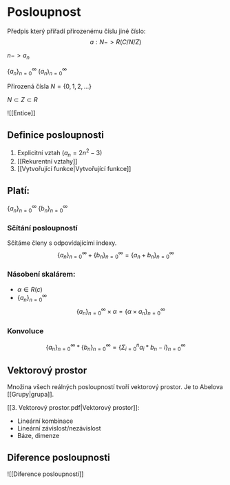 # Posloupnost
Předpis který přiřadí přirozenému číslu jiné číslo:
$$
a:N -> R (C/N/Z)
$$

$n -> a_n$

$\{a_n\}^\infty_{n=0}$
$(a_n)^\infty_{n=0}$

Přirozená čísla
$N = \{0,1,2,...\}$

$N \subset Z \subset R$

![[Entice]]

## Definice posloupnosti
1. Explicitní vztah ($a_n = 2n^2-3$)
2. [[Rekurentní vztahy]]
3. [[Vytvořující funkce|Vytvořující funkce]]

## Platí:
$\{a_n\}^\infty_{n=0}$
$\{b_n\}^\infty_{n=0}$

### Sčítání posloupností
Sčítáme členy s odpovídajícími indexy.
$$
\{a_n\}^\infty_{n=0} + 
\{b_n\}^\infty_{n=0} = 
\{a_n + b_n\}^\infty_{n=0}
$$

### Násobení skalárem:
- $\alpha \in R(c)$
- $\{a_n\}^\infty_{n=0}$
$$
\{a_n\}^\infty_{n=0} \times \alpha = 
\{\alpha \times a_n \}^\infty_{n=0}
$$

### Konvoluce
$$
\{a_n\}^\infty_{n=0} * 
\{b_n\}^\infty_{n=0} = 
\{\Sigma^n_{i=0} a_i * b_n-i\}^\infty_{n=0}
$$

## Vektorový prostor
Množina všech reálných posloupností tvoří vektorový prostor.
Je to Abelova [[Grupy|grupa]].

[[3. Vektorový prostor.pdf|Vektorový prostor]]:
- Lineární kombinace
- Lineární závislost/nezávislost
- Báze, dimenze

## Diference posloupnosti
![[Diference posloupnosti]]

